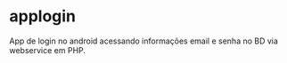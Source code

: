 # applogin

App de login no android acessando informações email e senha no BD via webservice em PHP.
